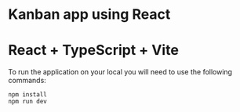 # Kanban app using React


# React + TypeScript + Vite


To run the application on your local you will need to use the following commands:

```
npm install
npm run dev
```

